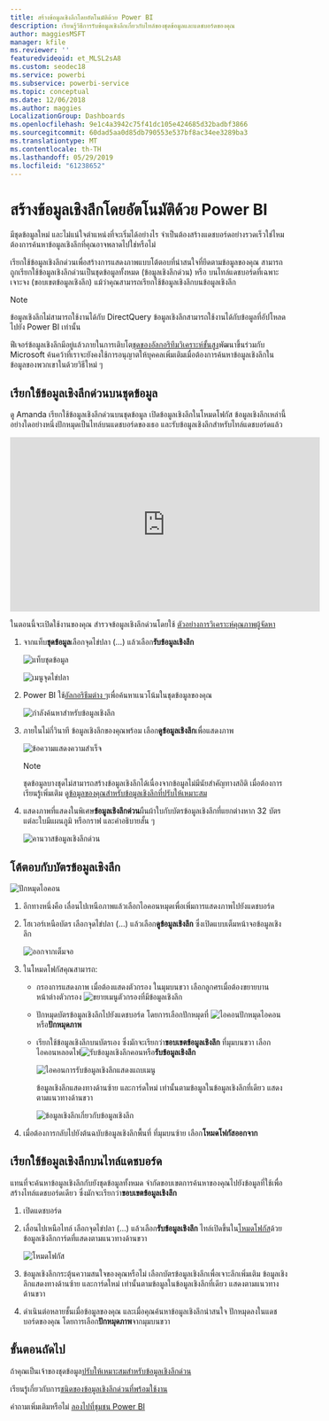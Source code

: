 ```yaml
---
title: สร้างข้อมูลเชิงลึกโดยอัตโนมัติด้วย Power BI
description: เรียนรู้วิธีการรับข้อมูลเชิงลึกเกี่ยวกับไทล์ของชุดข้อมูลและแดชบอร์ดของคุณ
author: maggiesMSFT
manager: kfile
ms.reviewer: ''
featuredvideoid: et_MLSL2sA8
ms.custom: seodec18
ms.service: powerbi
ms.subservice: powerbi-service
ms.topic: conceptual
ms.date: 12/06/2018
ms.author: maggies
LocalizationGroup: Dashboards
ms.openlocfilehash: 9e1c4a3942c75f41dc105e424685d32badbf3866
ms.sourcegitcommit: 60dad5aa0d85db790553e537bf8ac34ee3289ba3
ms.translationtype: MT
ms.contentlocale: th-TH
ms.lasthandoff: 05/29/2019
ms.locfileid: "61238652"
---
```

# <a name="generate-data-insights-automatically-with-power-bi"></a>สร้างข้อมูลเชิงลึกโดยอัตโนมัติด้วย Power BI
มีชุดข้อมูลใหม่ และไม่แน่ใจตำแหน่งที่จะเริ่มได้อย่างไร  จำเป็นต้องสร้างแดชบอร์ดอย่างรวดเร็วใช่ไหม  ต้องการค้นหาข้อมูลเชิงลึกที่คุณอาจพลาดไปใช่หรือไม่

เรียกใช้ข้อมูลเชิงลึกด่วนเพื่อสร้างการแสดงภาพแบบโต้ตอบที่น่าสนใจที่ยึดตามข้อมูลของคุณ สามารถถูกเรียกใช้ข้อมูลเชิงลึกด่วนเป็นชุดข้อมูลทั้งหมด (ข้อมูลเชิงลึกด่วน) หรือ บนไทล์แดชบอร์ดที่เฉพาะเจาะจง (ขอบเขตข้อมูลเชิงลึก) แม้ว่าคุณสามารถเรียกใช้ข้อมูลเชิงลึกบนข้อมูลเชิงลึก

> [!NOTE]
> ข้อมูลเชิงลึกไม่สามารถใช้งานได้กับ DirectQuery ข้อมูลเชิงลึกสามารถใช้งานได้กับข้อมูลที่อัปโหลดไปยัง Power BI เท่านั้น
> 

ฟีเจอร์ข้อมูลเชิงลึกมีอยู่แล้วภายในการเติบโต[ชุดของอัลกอริทึมวิเคราะห์ขั้นสูง](service-insight-types.md)พัฒนาขึ้นร่วมกับ Microsoft ค้นคว้าที่เราจะยังคงใช้การอนุญาตให้บุคคลเพิ่มเติมเมื่อต้องการค้นหาข้อมูลเชิงลึกในข้อมูลของพวกเขาในด้วยวิธีใหม่ ๆ

## <a name="run-quick-insights-on-a-dataset"></a>เรียกใช้ข้อมูลเชิงลึกด่วนบนชุดข้อมูล
ดู Amanda เรียกใช้ข้อมูลเชิงลึกด่วนบนชุดข้อมูล เปิดข้อมูลเชิงลึกในโหมดโฟกัส ข้อมูลเชิงลึกเหล่านี้อย่างใดอย่างหนึ่งปักหมุดเป็นไทล์บนแดชบอร์ดของเธอ และรับข้อมูลเชิงลึกสำหรับไทล์แดชบอร์ดแล้ว

<iframe width="560" height="315" src="https://www.youtube.com/embed/et_MLSL2sA8" frameborder="0" allowfullscreen></iframe>


ในตอนนี้จะเปิดใช้งานของคุณ สำรวจข้อมูลเชิงลึกด่วนโดยใช้ [ตัวอย่างการวิเคราะห์คุณภาพผู้จัดหา](sample-supplier-quality.md)

1. จากแท็บ**ชุดข้อมูล**เลือกจุดไข่ปลา (...) แล้วเลือก**รับข้อมูลเชิงลึก**
   
    ![แท็บชุดข้อมูล](media/service-insights/power-bi-ellipses.png)
   
    ![เมนูจุดไข่ปลา](media/service-insights/power-bi-tab.png)
2. Power BI ใช้[อัลกอริธึมต่าง ๆ](service-insight-types.md)เพื่อค้นหาแนวโน้มในชุดข้อมูลของคุณ
   
    ![กำลังค้นหาสำหรับข้อมูลเชิงลึก](media/service-insights/pbi_autoinsightssearching.png)
3. ภายในไม่กี่วินาที ข้อมูลเชิงลึกของคุณพร้อม  เลือก**ดูข้อมูลเชิงลึก**เพื่อแสดงภาพ
   
    ![ข้อความแสดงความสำเร็จ](media/service-insights/pbi_autoinsightsuccess.png)
   
    > [!NOTE]
    > ชุดข้อมูลบางชุดไม่สามารถสร้างข้อมูลเชิงลึกได้เนื่องจากข้อมูลไม่มีนัยสำคัญทางสถิติ  เมื่อต้องการเรียนรู้เพิ่มเติม ดู[ข้อมูลของคุณสำหรับข้อมูลเชิงลึกที่ปรับให้เหมาะสม](service-insights-optimize.md)
   > 
    
1. แสดงภาพที่แสดงในพิเศษ**ข้อมูลเชิงลึกด่วน**ผืนผ้าใบกับบัตรข้อมูลเชิงลึกที่แยกต่างหาก 32 บัตรแต่ละใบมีแผนภูมิ หรือกราฟ และคำอธิบายสั้น ๆ
   
    ![คานวาสข้อมูลเชิงลึกด่วน](media/service-insights/power-bi-insights.png)

## <a name="interact-with-the-insight-cards"></a>โต้ตอบกับบัตรข้อมูลเชิงลึก
  ![ปักหมุดไอคอน](media/service-insights/pbi_hover.png)

1. อีกทางหนึ่งคือ เลื่อนไปเหนือภาพแล้วเลือกไอคอนหมุดเพื่อเพิ่มการแสดงภาพไปยังแดชบอร์ด
2. โฮเวอร์เหนือบัตร เลือกจุดไข่ปลา (...) แล้วเลือก**ดูข้อมูลเชิงลึก** ซึ่งเปิดแบบเต็มหน้าจอข้อมูลเชิงลึก
   
    ![ออกจากเต็มจอ](media/service-insights/power-bi-insight-focus.png)
3. ในโหมดโฟกัสคุณสามารถ:
   
   * กรองการแสดงภาพ  เมื่อต้องแสดงตัวกรอง ในมุมบนขวา เลือกลูกศรเมื่อต้องขยายบานหน้าต่างตัวกรอง
        ![ขยายเมนูตัวกรองที่มีข้อมูลเชิงลึก](media/service-insights/power-bi-insights-filter-new.png)
   * ปักหมุดบัตรข้อมูลเชิงลึกไปยังแดชบอร์ด โดยการเลือกปักหมุดที่ ![ไอคอนปักหมุด](media/service-insights/power-bi-pin-icon.png)ไอคอน หรือ**ปักหมุดภาพ**
   * เรียกใช้ข้อมูลเชิงลึกบนบัตรเอง ซึ่งมักจะเรียกว่า**ขอบเขตข้อมูลเชิงลึก** ที่มุมบนขวา เลือกไอคอนหลอดไฟ![รับข้อมูลเชิงลึกคอน](media/service-insights/power-bi-bulb-icon.png)หรือ**รับข้อมูลเชิงลึก**
     
       ![ไอคอนการรับข้อมูลเชิงลึกแสดงแถบเมนู](media/service-insights/pbi-autoinsights-tile.png)
     
     ข้อมูลเชิงลึกแสดงทางด้านซ้าย และการ์ดใหม่ เท่านั้นตามข้อมูลในข้อมูลเชิงลึกที่เดียว แสดงตามแนวทางด้านขวา
     
       ![ข้อมูลเชิงลึกเกี่ยวกับข้อมูลเชิงลึก](media/service-insights/power-bi-insights-on-insights-new.png)
4. เมื่อต้องการกลับไปยังต้นฉบับข้อมูลเชิงลึกพื้นที่ ที่มุมบนซ้าย เลือก**โหมดโฟกัสออกจาก**

## <a name="run-insights-on-a-dashboard-tile"></a>เรียกใช้ข้อมูลเชิงลึกบนไทล์แดชบอร์ด
แทนที่จะค้นหาข้อมูลเชิงลึกกับยังชุดข้อมูลทั้งหมด จำกัดขอบเขตการค้นหาของคุณไปยังข้อมูลที่ใช้เพื่อสร้างไทล์แดชบอร์ดเดียว ซึ่งมักจะเรียกว่า**ขอบเขตข้อมูลเชิงลึก**

1. เปิดแดชบอร์ด
2. เลื่อนไปเหนือไทล์ เลือกจุดไข่ปลา (...) แล้วเลือก**รับข้อมูลเชิงลึก** ไทล์เปิดขึ้นใน[โหมดโฟกัส](service-focus-mode.md)ด้วยข้อมูลเชิงลึกการ์ดที่แสดงตามแนวทางด้านขวา    
   
    ![โหมดโฟกัส](media/service-insights/pbi-insights-tile.png)    
4. ข้อมูลเชิงลึกกระตุ้นความสนใจของคุณหรือไม่ เลือกบัตรข้อมูลเชิงลึกเพื่อเจาะลึกเพิ่มเติม ข้อมูลเชิงลึกแสดงทางด้านซ้าย และการ์ดใหม่ เท่านั้นตามข้อมูลในข้อมูลเชิงลึกที่เดียว แสดงตามแนวทางด้านขวา    
6. ดำเนินต่อหลายชั้นเมื่อข้อมูลของคุณ และเมื่อคุณค้นหาข้อมูลเชิงลึกน่าสนใจ ปักหมุดลงในแดชบอร์ดของคุณ โดยการเลือก**ปักหมุดภาพ**จากมุมบนขวา

## <a name="next-steps"></a>ขั้นตอนถัดไป
ถ้าคุณเป็นเจ้าของชุดข้อมูล[ปรับให้เหมาะสมสำหรับข้อมูลเชิงลึกด่วน](service-insights-optimize.md)

เรียนรู้เกี่ยวกับการ[ชนิดของข้อมูลเชิงลึกด่วนที่พร้อมใช้งาน](service-insight-types.md)

คำถามเพิ่มเติมหรือไม่ [ลองไปที่ชุมชน Power BI](http://community.powerbi.com/)

